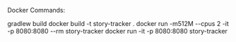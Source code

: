 Docker Commands:

gradlew build
docker build -t story-tracker .
docker run -m512M --cpus 2 -it -p 8080:8080 --rm story-tracker
docker run -it -p 8080:8080 story-tracker
